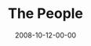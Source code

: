 ---
layout: message
category: message
series: "Unlock(ed)"
title: "The People"
date: 2008-10-12-00-00
message_id: 525
audio: "http://s3.amazonaws.com/crossroads-media/messages/audio/Unlocked_Week2_The_People_10-12-08_Brian_Tome.mp3"
audio-duration: "45:54"
notes-description: ""
notes: "http://s3.amazonaws.com/crossroads-media/documents/SN_10_11-12_08.pdf"
notes-title: "Unlock(ed)&#58; The People (Study Notes)"
program: "http://s3.amazonaws.com/crossroads-media/documents/1011_12Program.pdf"
description: "Brian Tome discusses how we should engage people as a core part of engaging in the Kingdom."
video: "http://s3.amazonaws.com/crossroads-media/messages/video/Unlocked2.mp4"
video-duration: "42:34"
video-image: "http://s3.amazonaws.com/crossroads-media/images/unlocked2.jpg"
tag: 
 - reachout
 - unlocked
 - serving
 - tome
 - kingdom
 - doors
explicit: false
---